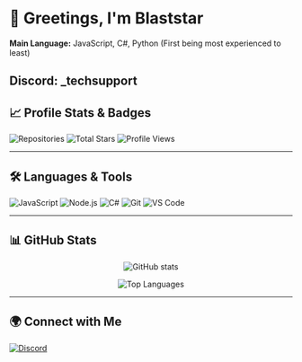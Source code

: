 # 👋 Greetings, I'm Blaststar
**Main Language:** JavaScript, C#, Python (First being most experienced to least)

**Discord:** _techsupport  
---

## 📈 Profile Stats & Badges
![Repositories](https://img.shields.io/badge/dynamic/json.svg?label=Repositories&query=$.public_repos&url=https://api.github.com/users/blaststar&style=for-the-badge&logo=github)
![Total Stars](https://img.shields.io/github/stars/blaststar?style=for-the-badge&logo=github)
![Profile Views](https://komarev.com/ghpvc/?username=blaststar&style=for-the-badge&color=blue)

---

## 🛠️ Languages & Tools
![JavaScript](https://img.shields.io/badge/JavaScript-323330?style=for-the-badge&logo=javascript&logoColor=F7DF1E)
![Node.js](https://img.shields.io/badge/Node.js-43853D?style=for-the-badge&logo=node.js&logoColor=white)
![C#](https://img.shields.io/badge/C%23-239120?style=for-the-badge&logo=c-sharp&logoColor=white)
![Git](https://img.shields.io/badge/Git-F05032?style=for-the-badge&logo=git&logoColor=white)
![VS Code](https://img.shields.io/badge/VS%20Code-0078d7?style=for-the-badge&logo=visual-studio-code&logoColor=white)

---

## 📊 GitHub Stats
<p align="center">
  <img src="https://github-readme-stats.vercel.app/api?username=blaststar&show_icons=true&theme=tokyonight" alt="GitHub stats" />
</p>

<p align="center">
  <img src="https://github-readme-stats.vercel.app/api/top-langs/?username=blaststar&layout=compact&theme=tokyonight" alt="Top Languages" />
</p>

---

## 🌍 Connect with Me
[![Discord](https://img.shields.io/badge/Discord-%5Ftechsupport-7289DA?style=for-the-badge&logo=discord&logoColor=white)](https://discord.com/users/1121203144152588288)  
